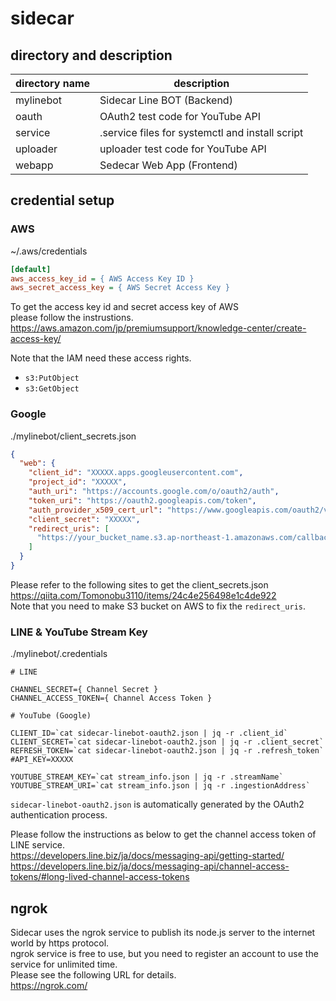 # sidecar

## directory and description

| directory name | description |
| ---- | ---- |
| mylinebot | Sidecar Line BOT (Backend) |
| oauth | OAuth2 test code for YouTube API |
| service | .service files for systemctl and install script |
| uploader | uploader test code for YouTube API |
| webapp | Sedecar Web App (Frontend) |

## credential setup

### AWS

~/.aws/credentials

```ini
[default]
aws_access_key_id = { AWS Access Key ID }
aws_secret_access_key = { AWS Secret Access Key }
```

To get the access key id and secret access key of AWS  
please follow the instrustions.  
https://aws.amazon.com/jp/premiumsupport/knowledge-center/create-access-key/  

Note that the IAM need these access rights.
- `s3:PutObject`
- `s3:GetObject`

### Google

./mylinebot/client_secrets.json

```json
{
  "web": {
    "client_id": "XXXXX.apps.googleusercontent.com",
    "project_id": "XXXXX",
    "auth_uri": "https://accounts.google.com/o/oauth2/auth",
    "token_uri": "https://oauth2.googleapis.com/token",
    "auth_provider_x509_cert_url": "https://www.googleapis.com/oauth2/v1/certs",
    "client_secret": "XXXXX",
    "redirect_uris": [
      "https://your_bucket_name.s3.ap-northeast-1.amazonaws.com/callback.html"
    ]
  }
}
```

Please refer to the following sites to get the client_secrets.json  
https://qiita.com/Tomonobu3110/items/24c4e256498e1c4de922  
Note that you need to make S3 bucket on AWS to fix the `redirect_uris`.  

### LINE & YouTube Stream Key

./mylinebot/.credentials

```shell
# LINE

CHANNEL_SECRET={ Channel Secret }
CHANNEL_ACCESS_TOKEN={ Channel Access Token }

# YouTube (Google)

CLIENT_ID=`cat sidecar-linebot-oauth2.json | jq -r .client_id`
CLIENT_SECRET=`cat sidecar-linebot-oauth2.json | jq -r .client_secret`
REFRESH_TOKEN=`cat sidecar-linebot-oauth2.json | jq -r .refresh_token`
#API_KEY=XXXXX

YOUTUBE_STREAM_KEY=`cat stream_info.json | jq -r .streamName`
YOUTUBE_STREAM_URI=`cat stream_info.json | jq -r .ingestionAddress`
```

`sidecar-linebot-oauth2.json` is automatically generated by the OAuth2 authentication process.

Please follow the instructions as below to get the channel access token of LINE service.  
https://developers.line.biz/ja/docs/messaging-api/getting-started/  
https://developers.line.biz/ja/docs/messaging-api/channel-access-tokens/#long-lived-channel-access-tokens  

## ngrok

Sidecar uses the ngrok service to publish its node.js server to the internet world by https protocol.   
ngrok service is free to use, but you need to register an account to use the service for unlimited time.  
Please see the following URL for details.  
https://ngrok.com/  
